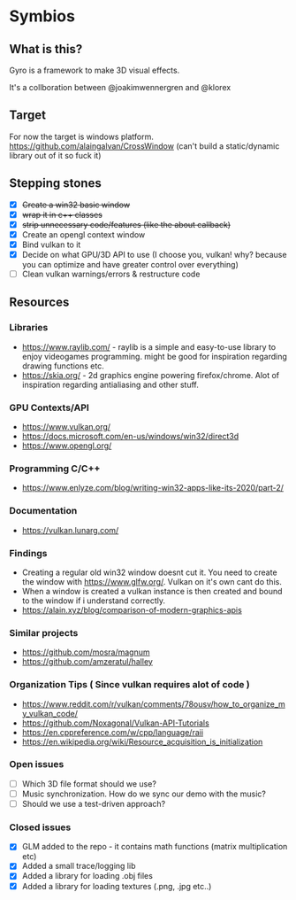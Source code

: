 # Symbios

## What is this?

Gyro is a framework to make 3D visual effects.

It's a collboration between @joakimwennergren and @klorex

## Target
For now the target is windows platform.
https://github.com/alaingalvan/CrossWindow
(can't build a static/dynamic library out of it so fuck it)

## Stepping stones
* [X] ~~Create a win32 basic window~~
* [X] ~~wrap it in c++ classes~~
* [X] ~~strip unnecessary code/features (like the about callback)~~
* [X] Create an opengl context window
* [X] Bind vulkan to it
* [X] Decide on what GPU/3D API to use (I choose you, vulkan! why? because you can optimize and have greater control over everything)
* [ ] Clean vulkan warnings/errors & restructure code

## Resources

### Libraries
* https://www.raylib.com/ - raylib is a simple and easy-to-use library to enjoy videogames programming. 
might be good for inspiration regarding drawing functions etc.
* https://skia.org/ - 2d graphics engine powering firefox/chrome. Alot of inspiration regarding antialiasing and other stuff.

### GPU Contexts/API
* https://www.vulkan.org/
* https://docs.microsoft.com/en-us/windows/win32/direct3d
* https://www.opengl.org/

### Programming C/C++
* https://www.enlyze.com/blog/writing-win32-apps-like-its-2020/part-2/

### Documentation
* https://vulkan.lunarg.com/

### Findings
* Creating a regular old win32 window doesnt cut it. You need to create the window with https://www.glfw.org/. Vulkan on it's own cant do this.
* When a window is created a vulkan instance is then created and bound to the window if i understand correctly.
* https://alain.xyz/blog/comparison-of-modern-graphics-apis

### Similar projects
* https://github.com/mosra/magnum
* https://github.com/amzeratul/halley

### Organization Tips ( Since vulkan requires alot of code )
* https://www.reddit.com/r/vulkan/comments/78ousv/how_to_organize_my_vulkan_code/
* https://github.com/Noxagonal/Vulkan-API-Tutorials
* https://en.cppreference.com/w/cpp/language/raii
* https://en.wikipedia.org/wiki/Resource_acquisition_is_initialization

### Open issues
* [ ] Which 3D file format should we use?
* [ ] Music synchronization. How do we sync our demo with the music?
* [ ] Should we use a test-driven approach?

### Closed issues
* [X] GLM added to the repo - it contains math functions (matrix multiplication etc)
* [X] Added a small trace/logging lib
* [X] Added a library for loading .obj files
* [X] Added a library for loading textures (.png, .jpg etc..)